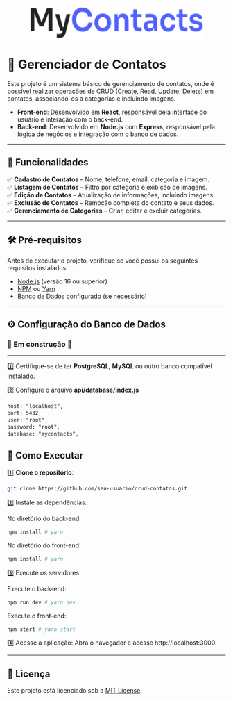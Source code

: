 <p align="center">
  <img src="./fe/src/assets/images/logo.svg" width="400" height="75">
</p>

# 📇 Gerenciador de Contatos   

Este projeto é um sistema básico de gerenciamento de contatos, onde é possível realizar operações de CRUD (Create, Read, Update, Delete) em contatos, associando-os a categorias e incluindo imagens.  

- **Front-end**: Desenvolvido em **React**, responsável pela interface do usuário e interação com o back-end.  
- **Back-end**: Desenvolvido em **Node.js** com **Express**, responsável pela lógica de negócios e integração com o banco de dados.  

---

## 🚀 Funcionalidades  

✅ **Cadastro de Contatos** – Nome, telefone, email, categoria e imagem.  
✅ **Listagem de Contatos** – Filtro por categoria e exibição de imagens.  
✅ **Edição de Contatos** – Atualização de informações, incluindo imagens.  
✅ **Exclusão de Contatos** – Remoção completa do contato e seus dados.  
✅ **Gerenciamento de Categorias** – Criar, editar e excluir categorias.  

---

## 🛠️ Pré-requisitos  

Antes de executar o projeto, verifique se você possui os seguintes requisitos instalados:  

- [Node.js](https://nodejs.org/) (versão 16 ou superior)  
- [NPM](https://www.npmjs.com/) ou [Yarn](https://yarnpkg.com/)  
- [Banco de Dados](#configuração-do-banco-de-dados) configurado (se necessário)  

---

## ⚙️ Configuração do Banco de Dados  

### **🚧 Em construção 🚧**

---

1️⃣ Certifique-se de ter **PostgreSQL**, **MySQL** ou outro banco compatível instalado.

2️⃣ Configure o arquivo **api/database/index.js**
```env
host: "localhost",
port: 5432,
user: "root",
password: "root",
database: "mycontacts",
```

<!-- Se o projeto utiliza um banco de dados, siga os passos abaixo para configurá-lo:  

1️⃣ Certifique-se de ter **PostgreSQL**, **MySQL** ou outro banco compatível instalado.  
2️⃣ Configure as variáveis de ambiente no arquivo `.env`:  

```env
DATABASE_URL="seu_banco_aqui"
JWT_SECRET="sua_chave_secreta"
PORT=5000
``` -->

## 🚀 Como Executar

1️⃣ **Clone o repositório**:
```bash
git clone https://github.com/seu-usuario/crud-contatos.git
```
2️⃣ Instale as dependências:

No diretório do back-end:
```bash
npm install # yarn
```
No diretório do front-end:

```bash
npm install # yarn
```
3️⃣ Execute os servidores:

Execute o back-end:
```bash
npm run dev # yarn dev
```
Execute o front-end:

```bash
npm start # yarn start
```
  
4️⃣ Acesse a aplicação:
Abra o navegador e acesse http://localhost:3000.

---

## 📜 Licença  

Este projeto está licenciado sob a [MIT License](https://opensource.org/licenses/MIT).
